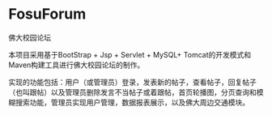 # FosuForum
佛大校园论坛

本项目采用基于BootStrap + Jsp + Servlet + MySQL+ Tomcat的开发模式和Maven构建工具进行佛大校园论坛的制作。 

实现的功能包括：用户（或管理员）登录，发表新的帖子，查看帖子，回复帖子（也叫跟帖）以及管理员删除发言不当帖子或着跟帖，首页轮播图，分页查询和模糊搜索功能，管理员实现用户管理，数据报表展示，以及佛大周边交通模块。
